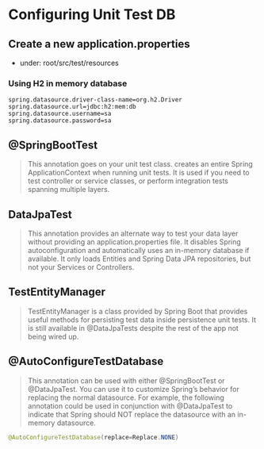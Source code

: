 # Configuring Unit Test DB

## Create a new application.properties
- under: root/src/test/resources

### Using H2 in memory database
```
spring.datasource.driver-class-name=org.h2.Driver
spring.datasource.url=jdbc:h2:mem:db
spring.datasource.username=sa
spring.datasource.password=sa
```

## @SpringBootTest
> This annotation goes on your unit test class. creates an entire Spring ApplicationContext when running unit tests. It is used if you need to test controller or service classes, or perform integration tests spanning multiple layers.

## DataJpaTest
> This annotation provides an alternate way to test your data layer without providing an application.properties file. It disables Spring autoconfiguration and automatically uses an in-memory database if available. It only loads Entities and Spring Data JPA repositories, but not your Services or Controllers.

## TestEntityManager
> TestEntityManager is a class provided by Spring Boot that provides useful methods for persisting test data inside persistence unit tests. It is still available in @DataJpaTests despite the rest of the app not being wired up.

## @AutoConfigureTestDatabase
> This annotation can be used with either @SpringBootTest or @DataJpaTest. You can use it to customize Spring’s behavior for replacing the normal datasource. For example, the following annotation could be used in conjunction with @DataJpaTest to indicate that Spring should NOT replace the datasource with an in-memory datasource.
```java
@AutoConfigureTestDatabase(replace=Replace.NONE)
```
